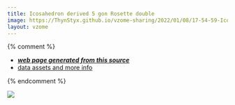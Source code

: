 ```yaml
---
title: Icosahedron derived 5 gon Rosette double
image: https://ThynStyx.github.io/vzome-sharing/2022/01/08/17-54-59-Icosahedron-derived-5-gon-Rosette-double/Icosahedron-derived-5-gon-Rosette-double.png
layout: vzome
---
```


{% comment %}
 - [***web page generated from this source***][post]
 - [data assets and more info][github]

[post]: <https://ThynStyx.github.io/vzome-sharing/2022/01/08/Icosahedron-derived-5-gon-Rosette-double-17-54-59.html>
[github]: <https://github.com/ThynStyx/vzome-sharing/tree/main/2022/01/08/17-54-59-Icosahedron-derived-5-gon-Rosette-double/>
{% endcomment %}

<vzome-viewer style="width: 100%; height: 65vh;"
       src="https://ThynStyx.github.io/vzome-sharing/2022/01/08/17-54-59-Icosahedron-derived-5-gon-Rosette-double/Icosahedron-derived-5-gon-Rosette-double.vZome" >
  <img src="https://ThynStyx.github.io/vzome-sharing/2022/01/08/17-54-59-Icosahedron-derived-5-gon-Rosette-double/Icosahedron-derived-5-gon-Rosette-double.png" />
</vzome-viewer>